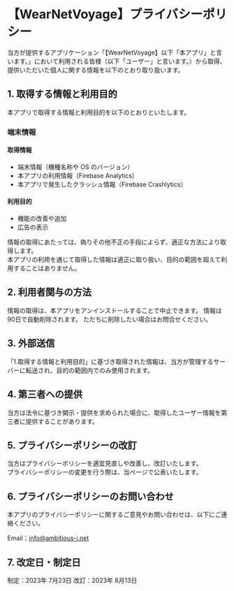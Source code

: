 # 【WearNetVoyage】プライバシーポリシー

当方が提供するアプリケーション「【WearNetVoyage】以下「本アプリ」と言います。」において利用される皆様（以下「ユーザー」と言います。）から取得、提供いただいた個人に関する情報を以下のとおり取り扱います。

## 1. 取得する情報と利用目的

本アプリで取得する情報と利用目的を以下のとおりといたします。

### 端末情報

#### 取得情報

- 端末情報（機種名称や OS のバージョン）
- 本アプリの利用情報（Firebase Analytics）
- 本アプリで発生したクラッシュ情報（Firebase Crashlytics）

#### 利用目的

- 機能の改善や追加
- 広告の表示

情報の取得にあたっては、偽りその他不正の手段によらず、適正な方法により取得します。  
本アプリの利用を通じて取得した情報は適正に取り扱い、目的の範囲を超えて利用することはありません。

## 2. 利用者関与の方法

情報の取得は、本アプリをアンインストールすることで中止できます。
情報は90日で自動削除されます。
ただちに削除したい場合はお問合せください。

## 3. 外部送信

「1.取得する情報と利用目的」に基づき取得された情報は、当方が管理するサーバーに転送され、目的の範囲内でのみ使用されます。

## 4. 第三者への提供

当方は法令に基づき開示・提供を求められた場合に、取得したユーザー情報を第三者に提供することがあります。

## 5. プライバシーポリシーの改訂

当方はプライバシーポリシーを適宜見直しや改善し、改訂いたします。  
プライバシーポリシーの変更を行う際は、当ページで公表いたします。

## 6. プライバシーポリシーのお問い合わせ

本アプリのプライバシーポリシーに関するご意見やお問い合わせは、以下にご連絡ください。

Email：info@ambitious-i.net

## 7. 改定日・制定日

制定：2023年 7月23日
改訂：2023年 8月13日